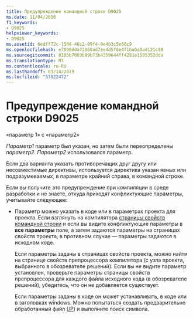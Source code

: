 ```yaml
---
title: Предупреждение командной строки D9025
ms.date: 11/04/2016
f1_keywords:
- D9025
helpviewer_keywords:
- D9025
ms.assetid: 6edff72c-1508-46c2-99f4-0e4b3c5e60c9
ms.openlocfilehash: e7090dda72868ad7ee4d5f8e4f1ba6a0ad121c98
ms.sourcegitcommit: 8105b7003b89b73b4359644ff4281e1595352dda
ms.translationtype: MT
ms.contentlocale: ru-RU
ms.lasthandoff: 03/14/2019
ms.locfileid: "57822472"
---
```

# <a name="command-line-warning-d9025"></a>Предупреждение командной строки D9025

«параметр 1» с «параметр2»

*Параметр1* параметр был указан, но затем были переопределены *параметр2*. *Параметр2* использовался параметр.

Если два варианта указать противоречащих друг другу или несовместимые директивы, используется директива указан явных или подразумеваемых, в параметре крайний справа, в командной строке.

Если вы получите это предупреждение при компиляции в среде разработки и не знаете, откуда приходят конфликтующие параметры, учитывайте следующее:

- Параметр можно указать в коде или в параметрах проекта для проекта. Если взглянуть на компилятора [страницы свойств командной строки](../../build/reference/command-line-property-pages.md) и если вы видите конфликтующие параметры в **все параметры** поле, а затем задаются параметры на страницах свойств проекта, в противном случае — параметры задаются в исходном коде.

   Если параметры заданы в страницах свойств проекта, можно найти на странице свойств препроцессора компилятора (с узла проекта, выбранного в обозревателе решений).  Если вы не видите параметр установлен, проверьте параметры страницы свойств препроцессора для каждого файла исходного кода (в обозревателе решений), убедитесь, что он не добавляется существует.

   Если параметры заданы в коде он может устанавливать, в коде или в заголовках windows.  Можно попытаться создать предварительно обработанный файл ([/P](../../build/reference/p-preprocess-to-a-file.md)) и выполните поиск символа.